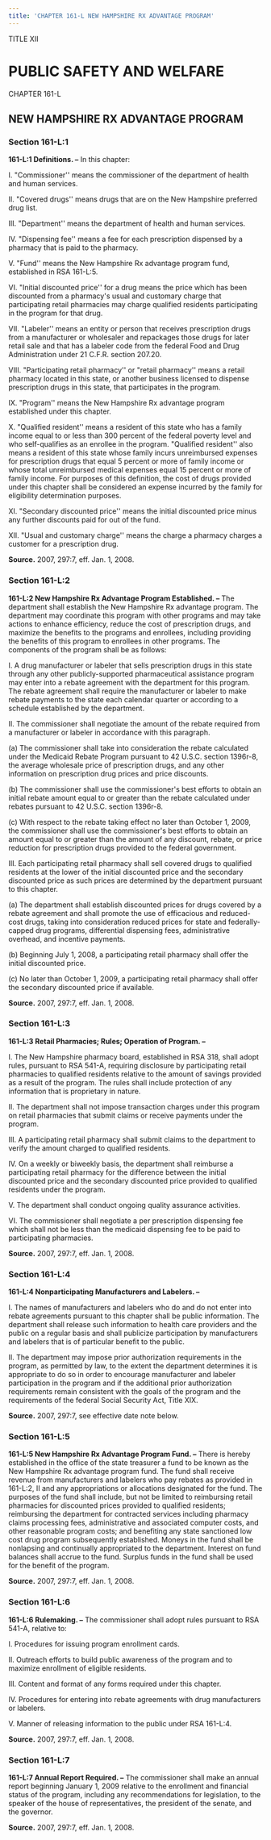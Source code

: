 ```yaml
---
title: 'CHAPTER 161-L NEW HAMPSHIRE RX ADVANTAGE PROGRAM'
---
```


TITLE XII
                                             
PUBLIC SAFETY AND WELFARE
=========================

CHAPTER 161-L
                                             
NEW HAMPSHIRE RX ADVANTAGE PROGRAM
----------------------------------

### Section 161-L:1

 **161-L:1 Definitions. –** In this chapter:
                                             
 I. "Commissioner'' means the commissioner of the department of
health and human services.
                                             
 II. "Covered drugs'' means drugs that are on the New Hampshire
preferred drug list.
                                             
 III. "Department'' means the department of health and human
services.
                                             
 IV. "Dispensing fee'' means a fee for each prescription dispensed by
a pharmacy that is paid to the pharmacy.
                                             
 V. "Fund'' means the New Hampshire Rx advantage program fund,
established in RSA 161-L:5.
                                             
 VI. "Initial discounted price'' for a drug means the price which has
been discounted from a pharmacy's usual and customary charge that
participating retail pharmacies may charge qualified residents
participating in the program for that drug.
                                             
 VII. "Labeler'' means an entity or person that receives prescription
drugs from a manufacturer or wholesaler and repackages those drugs for
later retail sale and that has a labeler code from the federal Food and
Drug Administration under 21 C.F.R. section 207.20.
                                             
 VIII. "Participating retail pharmacy'' or "retail pharmacy'' means a
retail pharmacy located in this state, or another business licensed to
dispense prescription drugs in this state, that participates in the
program.
                                             
 IX. "Program'' means the New Hampshire Rx advantage program
established under this chapter.
                                             
 X. "Qualified resident'' means a resident of this state who has a
family income equal to or less than 300 percent of the federal poverty
level and who self-qualifies as an enrollee in the program. "Qualified
resident'' also means a resident of this state whose family incurs
unreimbursed expenses for prescription drugs that equal 5 percent or
more of family income or whose total unreimbursed medical expenses equal
15 percent or more of family income. For purposes of this definition,
the cost of drugs provided under this chapter shall be considered an
expense incurred by the family for eligibility determination purposes.
                                             
 XI. "Secondary discounted price'' means the initial discounted price
minus any further discounts paid for out of the fund.
                                             
 XII. "Usual and customary charge'' means the charge a pharmacy
charges a customer for a prescription drug.

**Source.** 2007, 297:7, eff. Jan. 1, 2008.

### Section 161-L:2

 **161-L:2 New Hampshire Rx Advantage Program Established. –** The
department shall establish the New Hampshire Rx advantage program. The
department may coordinate this program with other programs and may take
actions to enhance efficiency, reduce the cost of prescription drugs,
and maximize the benefits to the programs and enrollees, including
providing the benefits of this program to enrollees in other programs.
The components of the program shall be as follows:
                                             
 I. A drug manufacturer or labeler that sells prescription drugs in
this state through any other publicly-supported pharmaceutical
assistance program may enter into a rebate agreement with the department
for this program. The rebate agreement shall require the manufacturer or
labeler to make rebate payments to the state each calendar quarter or
according to a schedule established by the department.
                                             
 II. The commissioner shall negotiate the amount of the rebate
required from a manufacturer or labeler in accordance with this
paragraph.
                                             
 (a) The commissioner shall take into consideration the rebate
calculated under the Medicaid Rebate Program pursuant to 42 U.S.C.
section 1396r-8, the average wholesale price of prescription drugs, and
any other information on prescription drug prices and price discounts.
                                             
 (b) The commissioner shall use the commissioner's best efforts to
obtain an initial rebate amount equal to or greater than the rebate
calculated under rebates pursuant to 42 U.S.C. section 1396r-8.
                                             
 (c) With respect to the rebate taking effect no later than
October 1, 2009, the commissioner shall use the commissioner's best
efforts to obtain an amount equal to or greater than the amount of any
discount, rebate, or price reduction for prescription drugs provided to
the federal government.
                                             
 III. Each participating retail pharmacy shall sell covered drugs to
qualified residents at the lower of the initial discounted price and the
secondary discounted price as such prices are determined by the
department pursuant to this chapter.
                                             
 (a) The department shall establish discounted prices for drugs
covered by a rebate agreement and shall promote the use of efficacious
and reduced-cost drugs, taking into consideration reduced prices for
state and federally-capped drug programs, differential dispensing fees,
administrative overhead, and incentive payments.
                                             
 (b) Beginning July 1, 2008, a participating retail pharmacy shall
offer the initial discounted price.
                                             
 (c) No later than October 1, 2009, a participating retail
pharmacy shall offer the secondary discounted price if available.

**Source.** 2007, 297:7, eff. Jan. 1, 2008.

### Section 161-L:3

 **161-L:3 Retail Pharmacies; Rules; Operation of Program. –**
                                             
 I. The New Hampshire pharmacy board, established in RSA 318, shall
adopt rules, pursuant to RSA 541-A, requiring disclosure by
participating retail pharmacies to qualified residents relative to the
amount of savings provided as a result of the program. The rules shall
include protection of any information that is proprietary in nature.
                                             
 II. The department shall not impose transaction charges under this
program on retail pharmacies that submit claims or receive payments
under the program.
                                             
 III. A participating retail pharmacy shall submit claims to the
department to verify the amount charged to qualified residents.
                                             
 IV. On a weekly or biweekly basis, the department shall reimburse a
participating retail pharmacy for the difference between the initial
discounted price and the secondary discounted price provided to
qualified residents under the program.
                                             
 V. The department shall conduct ongoing quality assurance
activities.
                                             
 VI. The commissioner shall negotiate a per prescription dispensing
fee which shall not be less than the medicaid dispensing fee to be paid
to participating pharmacies.

**Source.** 2007, 297:7, eff. Jan. 1, 2008.

### Section 161-L:4

 **161-L:4 Nonparticipating Manufacturers and Labelers. –**
                                             
 I. The names of manufacturers and labelers who do and do not enter
into rebate agreements pursuant to this chapter shall be public
information. The department shall release such information to health
care providers and the public on a regular basis and shall publicize
participation by manufacturers and labelers that is of particular
benefit to the public.
                                             
 II. The department may impose prior authorization requirements in
the program, as permitted by law, to the extent the department
determines it is appropriate to do so in order to encourage manufacturer
and labeler participation in the program and if the additional prior
authorization requirements remain consistent with the goals of the
program and the requirements of the federal Social Security Act, Title
XIX.

**Source.** 2007, 297:7, see effective date note below.

### Section 161-L:5

 **161-L:5 New Hampshire Rx Advantage Program Fund. –** There is
hereby established in the office of the state treasurer a fund to be
known as the New Hampshire Rx advantage program fund. The fund shall
receive revenue from manufacturers and labelers who pay rebates as
provided in 161-L:2, II and any appropriations or allocations designated
for the fund. The purposes of the fund shall include, but not be limited
to reimbursing retail pharmacies for discounted prices provided to
qualified residents; reimbursing the department for contracted services
including pharmacy claims processing fees, administrative and associated
computer costs, and other reasonable program costs; and benefiting any
state sanctioned low cost drug program subsequently established. Moneys
in the fund shall be nonlapsing and continually appropriated to the
department. Interest on fund balances shall accrue to the fund. Surplus
funds in the fund shall be used for the benefit of the program.

**Source.** 2007, 297:7, eff. Jan. 1, 2008.

### Section 161-L:6

 **161-L:6 Rulemaking. –** The commissioner shall adopt rules
pursuant to RSA 541-A, relative to:
                                             
 I. Procedures for issuing program enrollment cards.
                                             
 II. Outreach efforts to build public awareness of the program and to
maximize enrollment of eligible residents.
                                             
 III. Content and format of any forms required under this chapter.
                                             
 IV. Procedures for entering into rebate agreements with drug
manufacturers or labelers.
                                             
 V. Manner of releasing information to the public under RSA 161-L:4.

**Source.** 2007, 297:7, eff. Jan. 1, 2008.

### Section 161-L:7

 **161-L:7 Annual Report Required. –** The commissioner shall make an
annual report beginning January 1, 2009 relative to the enrollment and
financial status of the program, including any recommendations for
legislation, to the speaker of the house of representatives, the
president of the senate, and the governor.

**Source.** 2007, 297:7, eff. Jan. 1, 2008.
